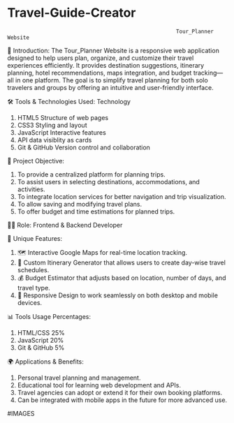 # Travel-Guide-Creator
                                                          Tour_Planner Website
📝 Introduction:
The Tour_Planner Website is a responsive web application designed to help users plan, organize, and customize their travel experiences efficiently. It provides destination suggestions, itinerary planning, hotel recommendations, maps integration, and budget tracking—all in one platform. The goal is to simplify travel planning for both solo travelers and groups by offering an intuitive and user-friendly interface.

🛠️ Tools & Technologies Used:
Technology
1. HTML5	Structure of web pages
2. CSS3	Styling and layout
3. JavaScript	Interactive features
4. API data visiblity as cards
5. Git & GitHub	Version control and collaboration

🎯 Project Objective:

1. To provide a centralized platform for planning trips.
2.  To assist users in selecting destinations, accommodations, and activities.
3. To integrate location services for better navigation and trip visualization.
4. To allow saving and modifying travel plans.
5. To offer budget and time estimations for planned trips.

👨‍💻 Role: Frontend & Backend Developer

🌟 Unique Features:

1. 🗺️ Interactive Google Maps for real-time location tracking.
2. 📆 Custom Itinerary Generator that allows users to create day-wise travel schedules.
3. 💰 Budget Estimator that adjusts based on location, number of days, and travel type.
4. 📱 Responsive Design to work seamlessly on both desktop and mobile devices.

📊 Tools Usage Percentages:
1. HTML/CSS	25%
2. JavaScript	20%
3. Git & GitHub	5%

🌍 Applications & Benefits:
1. Personal travel planning and management.
2. Educational tool for learning web development and APIs.
3. Travel agencies can adopt or extend it for their own booking platforms.
4. Can be integrated with mobile apps in the future for more advanced use.

#IMAGES
